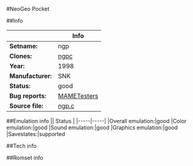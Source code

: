 #NeoGeo Pocket

##Info

||Info|
|-----|-----|
|**Setname:**|ngp
|**Clones:**|[ngpc](ngpc.md)
|**Year:**|1998
|**Manufacturer:**|SNK
|**Status:**|good
|**Bug reports:**|[MAMETesters](http://mametesters.org/view_all_set.php?type=1&temporary=y&search=ngp.c)
|**Source file:**|[ngp.c](https://github.com/mamedev/mame/blob/master/src/mess/drivers/ngp.c)

##Emulation info
|| Status |
|-----|-----|
|Overall emulation:|good
|Color emulation:|good
|Sound emulation:|good
|Graphics emulation:|good
|Savestates:|supported

##Tech info

##Romset info

<!--- START OF EDITED COMMENT DO NOT TOUCH TEXT ABOVE-->
